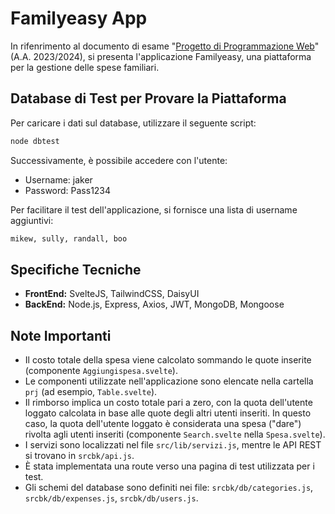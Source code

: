 # Familyeasy App

In rifenrimento al documento di esame "[Progetto di Programmazione Web](https://docs.google.com/document/d/1KbCtTKKtEkzpXYBExV0OU1v7W09rpzOCk7XPn9sSem0/edit#heading=h.ccj6mdt2qp5)" (A.A. 2023/2024), si presenta l'applicazione Familyeasy, una piattaforma per la gestione delle spese familiari.

## Database di Test per Provare la Piattaforma

Per caricare i dati sul database, utilizzare il seguente script:

```bash
node dbtest
```

Successivamente, è possibile accedere con l'utente:

- Username: jaker
- Password: Pass1234

Per facilitare il test dell'applicazione, si fornisce una lista di username aggiuntivi:

```bash
mikew, sully, randall, boo
```

## Specifiche Tecniche

- **FrontEnd:** SvelteJS, TailwindCSS, DaisyUI
- **BackEnd:** Node.js, Express, Axios, JWT, MongoDB, Mongoose

## Note Importanti

- Il costo totale della spesa viene calcolato sommando le quote inserite (componente `Aggiungispesa.svelte`).
- Le componenti utilizzate nell'applicazione sono elencate nella cartella `prj` (ad esempio, `Table.svelte`).
- Il rimborso implica un costo totale pari a zero, con la quota dell'utente loggato calcolata in base alle quote degli altri utenti inseriti. In questo caso, la quota dell'utente loggato è considerata una spesa ("dare") rivolta agli utenti inseriti (componente `Search.svelte` nella `Spesa.svelte`).
- I servizi sono localizzati nel file `src/lib/servizi.js`, mentre le API REST si trovano in `srcbk/api.js`.
- È stata implementata una route verso una pagina di test utilizzata per i test.
- Gli schemi del database sono definiti nei file: `srcbk/db/categories.js`, `srcbk/db/expenses.js`, `srcbk/db/users.js`.

